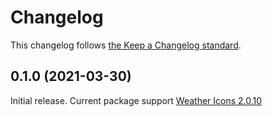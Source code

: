 # Changelog

This changelog follows [the Keep a Changelog standard](https://keepachangelog.com).

## 0.1.0 (2021-03-30)

Initial release.
Current package support [Weather Icons 2.0.10](https://github.com/erikflowers/weather-icons/releases/tag/2.0.10)
